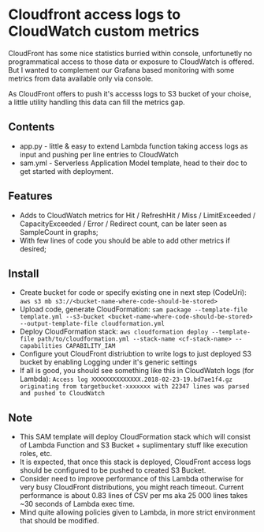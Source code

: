 Cloudfront access logs to CloudWatch custom metrics
====

CloudFront has some nice statistics burried within console, unfortunetly no programmatical access to those data or exposure to CloudWatch is offered.
But I wanted to complement our Grafana based monitoring with some metrics from data available only via console. 

As CloudFront offers to push it's accesss logs to S3 bucket of your choise, a little utility handling this data can fill the metrics gap.

Contents
----
- app.py - little & easy to extend Lambda function taking access logs as input and pushing per line entries to CloudWatch
- sam.yml - Serverless Application Model template, head to their doc to get started with deployment.

Features
----
- Adds to CloudWatch metrics for Hit / RefreshHit / Miss / LimitExceeded / CapacityExceeded / Error / Redirect count, can be later seen as SampleCount in graphs;
- With few lines of code you should be able to add other metrics if desired;

Install
----
- Create bucket for code or specify existing one in next step (CodeUri): `aws s3 mb s3://<bucket-name-where-code-should-be-stored>`
- Upload code, generate CloudFormation: `sam package --template-file template.yml --s3-bucket <bucket-name-where-code-should-be-stored> --output-template-file cloudformation.yml`
- Deploy CloudFormation stack: `aws cloudformation deploy --template-file path/to/cloudformation.yml --stack-name <cf-stack-name> --capabilities CAPABILITY_IAM`
- Configure yout CloudFront distriubtion to write logs to just deployed S3 bucket by enabling Logging under it's generic settings
- If all is good, you should see something like this in CloudWatch logs (for Lambda): `Access log XXXXXXXXXXXXXX.2018-02-23-19.bd7ae1f4.gz originating from targetbucket-xxxxxxx with 22347 lines was parsed and pushed to CloudWatch`

Note
----
- This SAM template will deploy CloudFormation stack which will consist of Lambda Function and S3 Bucket + suplimentary stuff like execution roles, etc.
- It is expected, that once this stack is deployed, CloudFront access logs should be configured to be pushed to created S3 Bucket. 
- Consider need to improve performance of this Lambda otherwise for very busy CloudFront distributions, you might reach timeout. Current performance is about 0.83 lines of CSV per ms aka 25 000 lines takes ~30 seconds of Lambda exec time.
- Mind quite allowing policies given to Lambda, in more strict environment that should be modified.